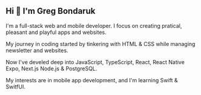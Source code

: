 ## Hi 👋 I'm Greg Bondaruk

I'm a full-stack web and mobile developer. I focus on creating pratical, pleasant and playful apps and websites.

My journey in coding started by tinkering with HTML & CSS while managing newsletter and websites.

Now I've develed deep into JavaScript, TypeScript, React, React Native Expo, Next.js Node.js & PostgreSQL.

My interests are in mobile app development, and I'm learning Swift & SwitfUI.

<!--
**gbondaruk/gbondaruk** is a ✨ _special_ ✨ repository because its `README.md` (this file) appears on your GitHub profile.

Here are some ideas to get you started:

- 🔭 I’m currently working on ...
- 🌱 I’m currently learning ...
- 👯 I’m looking to collaborate on ...
- 🤔 I’m looking for help with ...
- 💬 Ask me about ...
- 📫 How to reach me: ...
- 😄 Pronouns: ...
- ⚡ Fun fact: ...
-->
